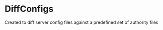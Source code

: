 DiffConfigs
===========

Created to diff server config files against a predefined set of authority files
